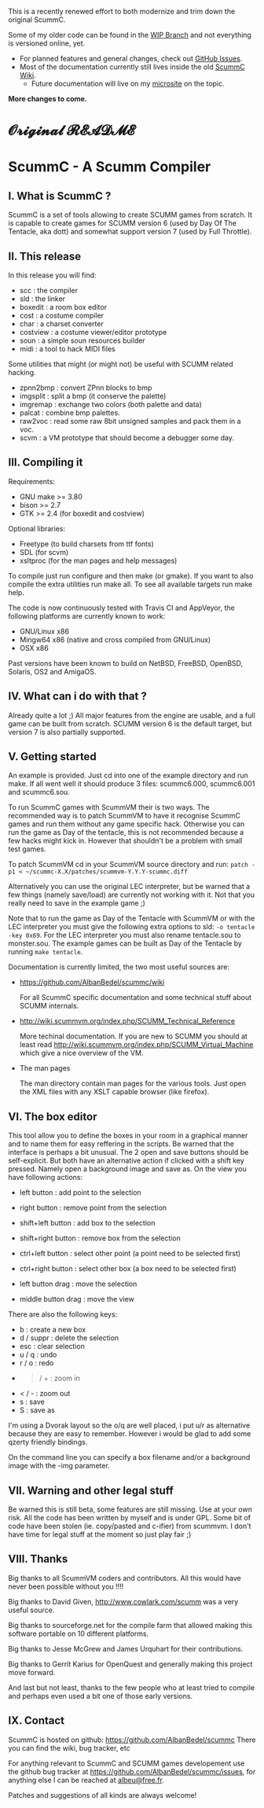 This is a recently renewed effort to both modernize and trim down the original ScummC.

Some of my older code can be found in the [WIP Branch](https://github.com/SCUMM-Next/SCUNK/tree/WIP) and not everything is versioned online, yet.

* For planned features and general changes, check out [GitHub Issues](https://github.com/SCUMM-Next/SCUNK/issues).
* Most of the documentation currently still lives inside the old [ScummC Wiki](https://github.com/AlbanBedel/scummc/wiki).
  * Future documentation will live on my [microsite](https://scumm-next.github.io/SCUMM-Notes/) on the topic.

**More changes to come.**

# 𝓞𝓻𝓲𝓰𝓲𝓷𝓪𝓵 𝓡𝓔𝓐𝓓𝓜𝓔

# ScummC - A Scumm Compiler


## I. What is ScummC ?

ScummC is a set of tools allowing to create SCUMM games from scratch.
It is capable to create games for SCUMM version 6 (used by Day Of
The Tentacle, aka dott) and somewhat support version 7 (used by Full
Throttle).


## II. This release

In this release you will find:

  * scc      : the compiler
  * sld      : the linker
  * boxedit  : a room box editor
  * cost     : a costume compiler
  * char     : a charset converter
  * costview : a costume viewer/editor prototype
  * soun     : a simple soun resources builder
  * midi     : a tool to hack MIDI files

Some utilities that might (or might not) be useful with SCUMM related
hacking.

  * zpnn2bmp : convert ZPnn blocks to bmp
  * imgsplit : split a bmp (it conserve the palette)
  * imgremap : exchange two colors (both palette and data)
  * palcat   : combine bmp palettes.
  * raw2voc  : read some raw 8bit unsigned samples and pack them in a voc.
  * scvm     : a VM prototype that should become a debugger some day.


## III. Compiling it

Requirements:

  * GNU make >= 3.80
  * bison >= 2.7
  * GTK >= 2.4 (for boxedit and costview)

Optional libraries:

  * Freetype (to build charsets from ttf fonts)
  * SDL (for scvm)
  * xsltproc (for the man pages and help messages)

To compile just run configure and then make (or gmake). If you want to
also compile the extra utilities run make all. To see all available
targets run make help.

The code is now continuously tested with Travis CI and AppVeyor,
the following platforms are currently known to work:

  * GNU/Linux x86
  * Mingw64 x86 (native and cross compiled from GNU/Linux)
  * OSX x86

Past versions have been known to build on NetBSD, FreeBSD, OpenBSD,
Solaris, OS2 and AmigaOS.


## IV. What can i do with that ?

Already quite a lot ;) All major features from the engine are usable,
and a full game can be built from scratch. SCUMM version 6 is the default
target, but version 7 is also partially supported.


## V. Getting started

An example is provided. Just cd into one of the example directory and
run make. If all went well it should produce 3 files: scummc6.000,
scummc6.001 and scummc6.sou.

To run ScummC games with ScummVM their is two ways. The recommended
way is to patch ScummVM to have it recognise ScummC games and run them
without any game specific hack. Otherwise you can run the game as Day
of the tentacle, this is not recommended because a few hacks might
kick in. However that shouldn't be a problem with small test games.

To patch ScummVM cd in your ScummVM source directory and run:
 `patch -p1 < ~/scummc-X.X/patches/scummvm-Y.Y.Y-scummc.diff`

Alternatively you can use the original LEC interpreter, but be warned
that a few things (namely save/load) are currently not working with it.
Not that you really need to save in the example game ;)

Note that to run the game as Day of the Tentacle with ScummVM or with the
LEC interpreter you must give the following extra options to sld:
`-o tentacle -key 0x69`. For the LEC interpreter you must also rename
tentacle.sou to monster.sou. The example games can be built as Day of
the Tentacle by running `make tentacle`.

Documentation is currently limited, the two most useful sources are:

  * https://github.com/AlbanBedel/scummc/wiki

    For all ScummC specific documentation and some technical stuff
    about SCUMM internals.

  * http://wiki.scummvm.org/index.php/SCUMM_Technical_Reference

    More techinal documentation. If you are new to SCUMM you should at least
    read http://wiki.scummvm.org/index.php/SCUMM_Virtual_Machine which give
    a nice overview of the VM.

  * The man pages

    The man directory contain man pages for the various tools. Just open
    the XML files with any XSLT capable browser (like firefox).


## VI. The box editor

This tool allow you to define the boxes in your room in a graphical
manner and to name them for easy reffering in the scripts.
Be warned that the interface is perhaps a bit unusual. The 2 open and save
buttons should be self-explicit. But both have an alternative action if
clicked with a shift key pressed. Namely open a background image and
save as. On the view you have following actions:

 * left button        : add point to the selection
 * right button       : remove point from the selection

 * shift+left button  : add box to the selection
 * shift+right button : remove box from the selection

 * ctrl+left button   : select other point (a point need to be selected first)
 * ctrl+right button  : select other box (a box need to be selected first)

 * left button drag   : move the selection
 * middle button drag : move the view

There are also the following keys:

 * b         : create a new box
 * d / suppr   : delete the selection
 * esc       : clear selection
 * u / q       : undo
 * r / o       : redo
 * > / +       : zoom in
 * < / -       : zoom out
 * s         : save
 * S         : save as

I'm using a Dvorak layout so the o/q are well placed, i put u/r as
alternative because they are easy to remember. However i would be glad
to add some qzerty friendly bindings.

On the command line you can specify a box filename and/or a background image
with the -img parameter.


## VII. Warning and other legal stuff

Be warned this is still beta, some features are still missing. Use at your
own risk. All the code has been written by myself and is under GPL.
Some bit of code have been stolen (ie. copy/pasted and c-ifier) from scummvm.
I don't have time for legal stuff at the moment so just play fair ;)


## VIII. Thanks

Big thanks to all ScummVM coders and contributors. All this would
have never been possible without you !!!!

Big thanks to David Given, http://www.cowlark.com/scumm was a very
useful source.

Big thanks to sourceforge.net for the compile farm that allowed making
this software portable on 10 different platforms.

Big thanks to Jesse McGrew and James Urquhart for their contributions.

Big thanks to Gerrit Karius for OpenQuest and generally making this
project move forward.

And last but not least, thanks to the few people who at least tried to
compile and perhaps even used a bit one of those early versions.


## IX. Contact

ScummC is hosted on github: https://github.com/AlbanBedel/scummc
There you can find the wiki, bug tracker, etc

For anything relevant to ScummC and SCUMM games developement use
the github bug tracker at https://github.com/AlbanBedel/scummc/issues,
for anything else I can be reached at albeu@free.fr.

Patches and suggestions of all kinds are always welcome!
